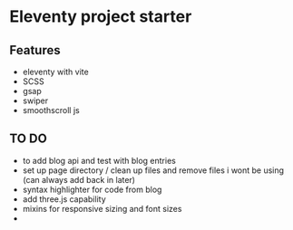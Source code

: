 # Eleventy project starter

## Features
- eleventy with vite
- SCSS
- gsap
- swiper
- smoothscroll js

## TO DO
- to add blog api and test with blog entries
- set up page directory / clean up files and remove files i wont be using (can always add back in later)
- syntax highlighter for code from blog
- add three.js capability
- mixins for responsive sizing and font sizes
-
